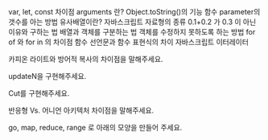 
var, let, const 차이점 arguments 란? Object.toString()의 기능 함수 parameter의 갯수를 아는 방법 유사배열이란? 자바스크립트 자료형의 종류 0.1+0.2 가 0.3 이 아닌 이유와 구하는 법 배열과 객체를 구분하는 법 객체를 수정하지 못하도록 하는 방법 for of 와 for in 의 차이점 함수 선언문과 함수 표현식의 차이 자바스크립트 이터레이터








카피온 라이트와 방어적 복사의 차이점을 말해주세요.

updateN을 구현해주세요.

Cut를 구현해주세요.

반응형 Vs. 어니언 아키텍처 차이점을 말해주세요.


go, map, reduce, range 로 아래의 모양을 만들어 주세요.